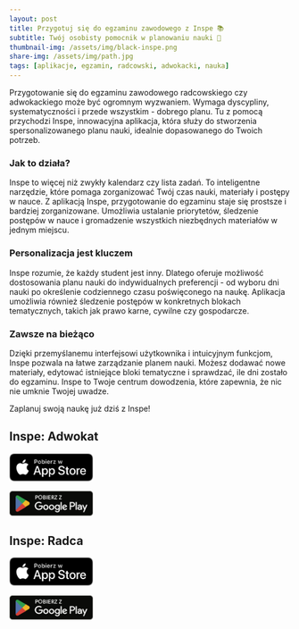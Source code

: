 ```yaml
---
layout: post
title: Przygotuj się do egzaminu zawodowego z Inspe 📚
subtitle: Twój osobisty pomocnik w planowaniu nauki 🛟
thumbnail-img: /assets/img/black-inspe.png
share-img: /assets/img/path.jpg
tags: [aplikacje, egzamin, radcowski, adwokacki, nauka]
---
```


Przygotowanie się do egzaminu zawodowego radcowskiego czy adwokackiego może być ogromnym wyzwaniem. Wymaga dyscypliny, systematyczności i przede wszystkim - dobrego planu. Tu z pomocą przychodzi Inspe, innowacyjna aplikacja, która służy do stworzenia spersonalizowanego planu nauki, idealnie dopasowanego do Twoich potrzeb.

### Jak to działa?

Inspe to więcej niż zwykły kalendarz czy lista zadań. To inteligentne narzędzie, które pomaga zorganizować Twój czas nauki, materiały i postępy w nauce. Z aplikacją Inspe, przygotowanie do egzaminu staje się prostsze i bardziej zorganizowane. Umożliwia ustalanie priorytetów, śledzenie postępów w nauce i gromadzenie wszystkich niezbędnych materiałów w jednym miejscu.

### Personalizacja jest kluczem

Inspe rozumie, że każdy student jest inny. Dlatego oferuje możliwość dostosowania planu nauki do indywidualnych preferencji - od wyboru dni nauki po określenie codziennego czasu poświęconego na naukę. Aplikacja umożliwia również śledzenie postępów w konkretnych blokach tematycznych, takich jak prawo karne, cywilne czy gospodarcze.

### Zawsze na bieżąco

Dzięki przemyślanemu interfejsowi użytkownika i intuicyjnym funkcjom, Inspe pozwala na łatwe zarządzanie planem nauki. Możesz dodawać nowe materiały, edytować istniejące bloki tematyczne i sprawdzać, ile dni zostało do egzaminu. Inspe to Twoje centrum dowodzenia, które zapewnia, że nic nie umknie Twojej uwadze.

Zaplanuj swoją naukę już dziś z Inspe!

## Inspe: Adwokat

[<img src="/assets/img/app-store-badge.png" alt="Pobierz w Apple App Store" width="150">](LINK_DO_INSPE_W_APPLE_STORE)

[<img src="/assets/img/google-play-badge.png" alt="Pobierz w Google Play Store" width="150">](LINK_DO_INSPE_W_GOOGLE_PLAY)

## Inspe: Radca

[<img src="/assets/img/app-store-badge.png" alt="Pobierz w Apple App Store" width="150">](LINK_DO_INSPE_W_APPLE_STORE)

[<img src="/assets/img/google-play-badge.png" alt="Pobierz w Google Play Store" width="150">](LINK_DO_INSPE_W_GOOGLE_PLAY)
